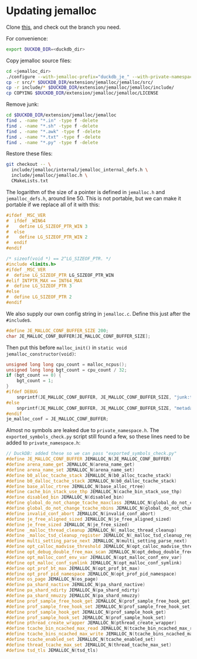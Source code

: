 # Updating jemalloc

Clone [this](https://github.com/jemalloc/jemalloc), and check out the branch you need.

For convenience:
```sh
export DUCKDB_DIR=<duckdb_dir>
```

Copy jemalloc source files:
```sh
cd <jemalloc_dir>
./configure --with-jemalloc-prefix="duckdb_je_" --with-private-namespace="duckdb_" --without-export
cp -r src/* $DUCKDB_DIR/extension/jemalloc/jemalloc/src/
cp -r include/* $DUCKDB_DIR/extension/jemalloc/jemalloc/include/
cp COPYING $DUCKDB_DIR/extension/jemalloc/jemalloc/LICENSE
```

Remove junk:
```sh
cd $DUCKDB_DIR/extension/jemalloc/jemalloc
find . -name "*.in" -type f -delete
find . -name "*.sh" -type f -delete
find . -name "*.awk" -type f -delete
find . -name "*.txt" -type f -delete
find . -name "*.py" -type f -delete
```

Restore these files:
```sh
git checkout -- \
  include/jemalloc/internal/jemalloc_internal_defs.h \
  include/jemalloc/jemalloc.h \
  CMakeLists.txt
```

The logarithm of the size of a pointer is defined in `jemalloc.h` and `jemalloc_defs.h`, around line 50.
This is not portable, but we can make it portable if we replace all of it with this:
```c++
#ifdef _MSC_VER
#  ifdef _WIN64
#    define LG_SIZEOF_PTR_WIN 3
#  else
#    define LG_SIZEOF_PTR_WIN 2
#  endif
#endif

/* sizeof(void *) == 2^LG_SIZEOF_PTR. */
#include <limits.h>
#ifdef _MSC_VER
#  define LG_SIZEOF_PTR LG_SIZEOF_PTR_WIN
#elif INTPTR_MAX == INT64_MAX
#  define LG_SIZEOF_PTR 3
#else
#  define LG_SIZEOF_PTR 2
#endif
```

We also supply our own config string in `jemalloc.c`.
Define this just after the `#include`s.
```c++
#define JE_MALLOC_CONF_BUFFER_SIZE 200;
char JE_MALLOC_CONF_BUFFER[JE_MALLOC_CONF_BUFFER_SIZE];
```
Then put this before `malloc_init()` in `static void jemalloc_constructor(void)`:
```c++
unsigned long long cpu_count = malloc_ncpus();
unsigned long long bgt_count = cpu_count / 32;
if (bgt_count == 0) {
    bgt_count = 1;
}
#ifdef DEBUG
	snprintf(JE_MALLOC_CONF_BUFFER, JE_MALLOC_CONF_BUFFER_SIZE, "junk:true,metadata_thp:always,oversize_threshold:0,dirty_decay_ms:10000,muzzy_decay_ms:10000,narenas:%llu,max_background_threads:%llu", cpu_count, bgt_count);
#else
	snprintf(JE_MALLOC_CONF_BUFFER, JE_MALLOC_CONF_BUFFER_SIZE, "metadata_thp:always,oversize_threshold:0,dirty_decay_ms:10000,muzzy_decay_ms:10000,narenas:%llu,max_background_threads:%llu", cpu_count, bgt_count);
#endif
je_malloc_conf = JE_MALLOC_CONF_BUFFER;
```

Almost no symbols are leaked due to `private_namespace.h`.
The `exported_symbols_check.py` script still found a few, so these lines need to be added to `private_namespace.h`:
```c++
// DuckDB: added these so we can pass "exported_symbols_check.py"
#define JE_MALLOC_CONF_BUFFER JEMALLOC_N(JE_MALLOC_CONF_BUFFER)
#define arena_name_get JEMALLOC_N(arena_name_get)
#define arena_name_set JEMALLOC_N(arena_name_set)
#define b0_alloc_tcache_stack JEMALLOC_N(b0_alloc_tcache_stack)
#define b0_dalloc_tcache_stack JEMALLOC_N(b0_dalloc_tcache_stack)
#define base_alloc_rtree JEMALLOC_N(base_alloc_rtree)
#define cache_bin_stack_use_thp JEMALLOC_N(cache_bin_stack_use_thp)
#define disabled_bin JEMALLOC_N(disabled_bin)
#define global_do_not_change_tcache_maxclass JEMALLOC_N(global_do_not_change_tcache_maxclass)
#define global_do_not_change_tcache_nbins JEMALLOC_N(global_do_not_change_tcache_nbins)
#define invalid_conf_abort JEMALLOC_N(invalid_conf_abort)
#define je_free_aligned_sized JEMALLOC_N(je_free_aligned_sized)
#define je_free_sized JEMALLOC_N(je_free_sized)
#define _malloc_thread_cleanup JEMALLOC_N(_malloc_thread_cleanup)
#define _malloc_tsd_cleanup_register JEMALLOC_N(_malloc_tsd_cleanup_register)
#define multi_setting_parse_next JEMALLOC_N(multi_setting_parse_next)
#define opt_calloc_madvise_threshold JEMALLOC_N(opt_calloc_madvise_threshold)
#define opt_debug_double_free_max_scan JEMALLOC_N(opt_debug_double_free_max_scan)
#define opt_malloc_conf_env_var JEMALLOC_N(opt_malloc_conf_env_var)
#define opt_malloc_conf_symlink JEMALLOC_N(opt_malloc_conf_symlink)
#define opt_prof_bt_max JEMALLOC_N(opt_prof_bt_max)
#define opt_prof_pid_namespace JEMALLOC_N(opt_prof_pid_namespace)
#define os_page JEMALLOC_N(os_page)
#define pa_shard_nactive JEMALLOC_N(pa_shard_nactive)
#define pa_shard_ndirty JEMALLOC_N(pa_shard_ndirty)
#define pa_shard_nmuzzy JEMALLOC_N(pa_shard_nmuzzy)
#define prof_sample_free_hook_get JEMALLOC_N(prof_sample_free_hook_get)
#define prof_sample_free_hook_set JEMALLOC_N(prof_sample_free_hook_set)
#define prof_sample_hook_get JEMALLOC_N(prof_sample_hook_get)
#define prof_sample_hook_set JEMALLOC_N(prof_sample_hook_set)
#define pthread_create_wrapper JEMALLOC_N(pthread_create_wrapper)
#define tcache_bin_ncached_max_read JEMALLOC_N(tcache_bin_ncached_max_read)
#define tcache_bins_ncached_max_write JEMALLOC_N(tcache_bins_ncached_max_write)
#define tcache_enabled_set JEMALLOC_N(tcache_enabled_set)
#define thread_tcache_max_set JEMALLOC_N(thread_tcache_max_set)
#define tsd_tls JEMALLOC_N(tsd_tls)
```